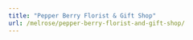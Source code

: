 ```yaml
---
title: "Pepper Berry Florist & Gift Shop"
url: /melrose/pepper-berry-florist-and-gift-shop/
---
```

